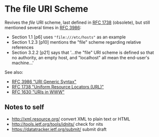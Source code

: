 The file URI Scheme
===================

Revives the _file_ URI scheme, last defined in [RFC 1738](http://tools.ietf.org/html/rfc1738) (obsolete), but still mentioned several times in [RFC 3986](http://tools.ietf.org/html/rfc3986):
* Section 1.1 [p6] uses `"file:///etc/hosts"` as an example
* Section 1.2.3 [p10] mentions the "file" scheme regarding relative references
* Section 3.2.2 [p21] says that '...the "file" URI scheme is defined so that no authority, an empty host, and "localhost" all mean the end-user's machine...'

See also:
* [RFC 3986 "URI Generic Syntax"](http://tools.ietf.org/html/rfc3986)
* [RFC 1738 "Uniform Resource Locators (URL)"](http://tools.ietf.org/html/rfc1738#page-15)
* [RFC 1630 "URIs in WWW"](http://tools.ietf.org/html/rfc1630#page-19)

Notes to self
-------------

* http://xml.resource.org/ convert XML to plain text or HTML
* http://tools.ietf.org/tools/idnits/ check for nits
* https://datatracker.ietf.org/submit/ submit draft
